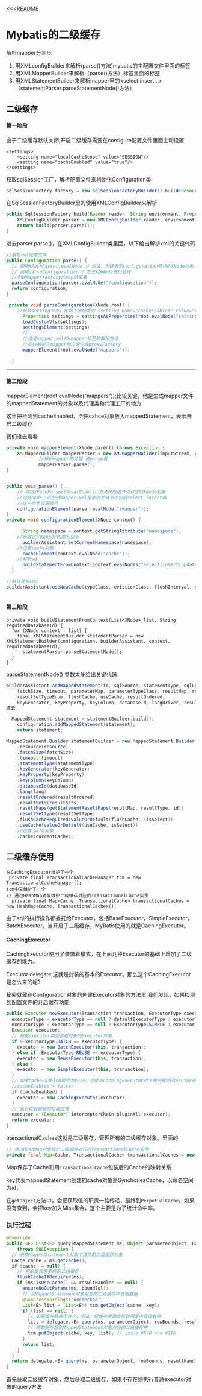 [<<<README](../README.md)
# Mybatis的二级缓存

解析mapper分三步

1. 用XMLconfigBuilder来解析(parse()方法)mybatis的主配置文件里面的<configure>标签
2. 用XMLMapperBuilder来解析（parse()方法）<configure>标签里面的<mapper>标签
3. 用XMLStatementBuilder来解析mapper里的<select|insert|..>（statementParser.parseStatementNode()方法）

## 二级缓存

#### 第一阶段

由于二级缓存默认关闭,开启二级缓存需要在configure配置文件里面主动设置

```
<settings>
    <setting name="localCacheScope" value="SESSION"/>
    <setting name="cacheEnabled" value="true"/>
</settings>
```

获取sqlSession工厂，解析配置文件来初始化Configuration类

```java
SqlSessionFactory factory = new SqlSessionFactoryBuilder().build(Resources.getResourceAsReader("mybatis-config2.xml"));
```

在SqlSessionFactoryBuilder里的使用XMLConfigBuilder来解析

```java
public SqlSessionFactory build(Reader reader, String environment, Properties properties) {
    XMLConfigBuilder parser = new XMLConfigBuilder(reader, environment, properties);
    return build(parser.parse());
}
```

进去parser.parse()，在XMLConfigBuilder类里面，以下给出解析xml的关键代码

```java
//解析xml配置文件
public Configuration parse() {
  // 调用XPathParser.evalNode（）方法，创建表示configuration节点的XNode对象。
  // 调用parseConfiguration（）方法对XNode进行处理
  //创建mapperfactory的map结果集
  parseConfiguration(parser.evalNode("/configuration"));
  return configuration;
}

 private void parseConfiguration(XNode root) {
  	//获取setting节点，比如上面配置的 <setting name="cacheEnabled" value="true"/>
      Properties settings = settingsAsProperties(root.evalNode("settings"));
      loadCustomVfs(settings);
      settingsElement(settings);
      //
      //这是mapper.xml的<mapper标签的解析方法
      //同时解析了mapper接口会生成proxyFactory
      mapperElement(root.evalNode("mappers"));
   
  }


```

------

#### 第二阶段

mapperElement(root.evalNode("mappers"));比较关键，他是生成mapper文件的mappedStatement的对象以及代理类和代理工厂的地方

这里把检测到cacheEnabled，会把cahce对象放入mappedStatement，表示开启二级缓存

我们进去看看

```java
private void mapperElement(XNode parent) throws Exception {
    XMLMapperBuilder mapperParser = new XMLMapperBuilder(inputStream, configuration, resource, configuration.getSqlFragments());
            //解析mapper的关键 进parse看
            mapperParser.parse();
}


public void parse() {
    // 调用XPathParser的evalNode（）方法获取根节点对应的XNode对象
    //这些node节点包括mapper.xml里面的关键节点包括select,insert等
    //这一步也设置缓存
    configurationElement(parser.evalNode("/mapper"));
}
private void configurationElement(XNode context) {
   
      String namespace = context.getStringAttribute("namespace");
    //获取这个mapper的命名空间
      builderAssistant.setCurrentNamespace(namespace);
    //设置cache对象
      cacheElement(context.evalNode("cache"));
    //解析sql
      buildStatementFromContext(context.evalNodes("select|insert|update|delete"));
  } 

//默认使用LRU
builderAssistant.useNewCache(typeClass, evictionClass, flushInterval, size, readWrite, blocking, props);
    
```

#### 第三阶段

```
private void buildStatementFromContext(List<XNode> list, String requiredDatabaseId) {
  for (XNode context : list) {
    final XMLStatementBuilder statementParser = new XMLStatementBuilder(configuration, builderAssistant, context, requiredDatabaseId);
      statementParser.parseStatementNode();
  }
}
```

parseStatementNode() 参数太多给出关键代码

```java
builderAssistant.addMappedStatement(id, sqlSource, statementType, sqlCommandType,
    fetchSize, timeout, parameterMap, parameterTypeClass, resultMap, resultTypeClass,
    resultSetTypeEnum, flushCache, useCache, resultOrdered, 
    keyGenerator, keyProperty, keyColumn, databaseId, langDriver, resultSets);
进去	

  MappedStatement statement = statementBuilder.build();
    configuration.addMappedStatement(statement);
    return statement;
```

```java
MappedStatement.Builder statementBuilder = new MappedStatement.Builder(configuration, id, sqlSource, sqlCommandType)
    .resource(resource)
    .fetchSize(fetchSize)
    .timeout(timeout)
    .statementType(statementType)
    .keyGenerator(keyGenerator)
    .keyProperty(keyProperty)
    .keyColumn(keyColumn)
    .databaseId(databaseId)
    .lang(lang)
    .resultOrdered(resultOrdered)
    .resultSets(resultSets)
    .resultMaps(getStatementResultMaps(resultMap, resultType, id))
    .resultSetType(resultSetType)
    .flushCacheRequired(valueOrDefault(flushCache, !isSelect))
    .useCache(valueOrDefault(useCache, isSelect))
    //设置cache对象
    .cache(currentCache);
```

## 二级缓存使用

```
在CachingExecutor维护了一个
 private final TransactionalCacheManager tcm = new TransactionalCacheManager();
tcm中又维护了一个
// 通过HashMap对象维护二级缓存对应的TransactionalCache实例
  private final Map<Cache, TransactionalCache> transactionalCaches = new HashMap<Cache, TransactionalCache>();

```

  由于sql的执行操作都委托给Executor，包括BaseExucutor，SimpleExecutor，BatchExecutor，当开启了二级缓存，MyBatis使用的就是CachingExecutor。

#### CachingExecutor

CachingExecutor使用了装饰着模式，在上面几种Executor的基础上增加了二级缓存的能力。

Executor delegate;这就是封装的基本的Executor。那么这个CachingExecutor是怎么来的呢?

秘密就藏在Configuration对象的创建Executor对象的方法里,我们发现，如果检测到配置文件的开启缓存功能

```java
public Executor newExecutor(Transaction transaction, ExecutorType executorType) {
  executorType = executorType == null ? defaultExecutorType : executorType;
  executorType = executorType == null ? ExecutorType.SIMPLE : executorType;
  Executor executor;
  // 根据executor类型创建对象的Executor对象
  if (ExecutorType.BATCH == executorType) {
    executor = new BatchExecutor(this, transaction);
  } else if (ExecutorType.REUSE == executorType) {
    executor = new ReuseExecutor(this, transaction);
  } else {
    executor = new SimpleExecutor(this, transaction);
  }
  // 如果cacheEnabled属性为ture，这使用CachingExecutor对上面创建的Executor进行装饰
  //cacheEnabled = false;
  if (cacheEnabled) {
    executor = new CachingExecutor(executor);
  }
  // 执行拦截器链的拦截逻辑
  executor = (Executor) interceptorChain.pluginAll(executor);
  return executor;
}
```

transactionalCaches这就是二级缓存，管理所有的二级缓存对象。里面的

```java
// 通过HashMap对象维护二级缓存对应的TransactionalCache实例
private final Map<Cache, TransactionalCache> transactionalCaches = new HashMap<Cache, TransactionalCache>();
```

Map保存了Cache和用`TransactionalCache`包装后的Cache的映射关系

key代表mappedStatement创建的cache对象是SynchoriezCache，以命名空间为id，

在`getObject`方法中，会把获取值的职责一路传递，最终到`PerpetualCache`。如果没有查到，会把key加入Miss集合，这个主要是为了统计命中率。

### 执行过程

```java
@Override
public <E> List<E> query(MappedStatement ms, Object parameterObject, RowBounds rowBounds, ResultHandler resultHandler, CacheKey key, BoundSql boundSql)
    throws SQLException {
  // 获取MappedStatement对象中维护的二级缓存对象
  Cache cache = ms.getCache();
  if (cache != null) {
    // 判断是否需要刷新二级缓存
    flushCacheIfRequired(ms);
    if (ms.isUseCache() && resultHandler == null) {
      ensureNoOutParams(ms, boundSql);
      // 从MappedStatement对象对应的二级缓存中获取数据
      @SuppressWarnings("unchecked")
      List<E> list = (List<E>) tcm.getObject(cache, key);
      if (list == null) {
        // 如果缓存数据不存在，则从一级缓存里面查找数据库中查询数据
        list = delegate.<E> query(ms, parameterObject, rowBounds, resultHandler, key, boundSql);
        // 將数据存放到MappedStatement对象对应的二级缓存中
        tcm.putObject(cache, key, list); // issue #578 and #116
      }
      return list;
    }
  }
  return delegate.<E> query(ms, parameterObject, rowBounds, resultHandler, key, boundSql);
}
```

首先获取二级缓存对象，然后获取二级缓存，如果不存在则执行普通executor对象的query方法